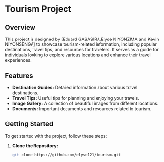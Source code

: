 # Tourism Project

## Overview
This project is designed by [Eduard GASASIRA,Elyse NIYONZIMA and Kevin NIYONSENGA] to showcase tourism-related information, including popular destinations, travel tips, and resources for travelers. It serves as a guide for individuals looking to explore various locations and enhance their travel experiences.

## Features
- **Destination Guides:** Detailed information about various travel destinations.
- **Travel Tips:** Useful tips for planning and enjoying your travels.
- **Image Gallery:** A collection of beautiful images from different locations.
- **Documents:** Important documents and resources related to tourism.

## Getting Started
To get started with the project, follow these steps:

1. **Clone the Repository:**
   ```bash
   git clone https://github.com/elyse121/tourism.git
